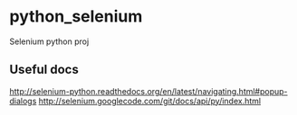 python_selenium
===============

Selenium python proj

Useful docs
-------------
http://selenium-python.readthedocs.org/en/latest/navigating.html#popup-dialogs
http://selenium.googlecode.com/git/docs/api/py/index.html
